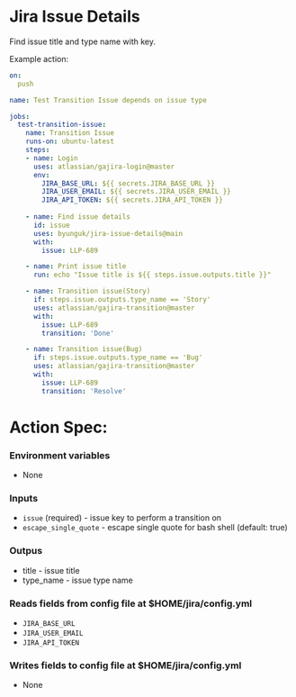 # Jira Issue Details

Find issue title and type name with key. 

Example action:
```yaml
on:
  push

name: Test Transition Issue depends on issue type

jobs:
  test-transition-issue:
    name: Transition Issue
    runs-on: ubuntu-latest
    steps:
    - name: Login
      uses: atlassian/gajira-login@master
      env:
        JIRA_BASE_URL: ${{ secrets.JIRA_BASE_URL }}
        JIRA_USER_EMAIL: ${{ secrets.JIRA_USER_EMAIL }}
        JIRA_API_TOKEN: ${{ secrets.JIRA_API_TOKEN }}
        
    - name: Find issue details
      id: issue
      uses: byunguk/jira-issue-details@main
      with:
        issue: LLP-689

    - name: Print issue title
      run: echo "Issue title is ${{ steps.issue.outputs.title }}"

    - name: Transition issue(Story)
      if: steps.issue.outputs.type_name == 'Story'
      uses: atlassian/gajira-transition@master
      with:
        issue: LLP-689
        transition: 'Done'

    - name: Transition issue(Bug)
      if: steps.issue.outputs.type_name == 'Bug'
      uses: atlassian/gajira-transition@master
      with:
        issue: LLP-689
        transition: 'Resolve'
```

# Action Spec:
### Environment variables
* None

### Inputs
* `issue` (required) - issue key to perform a transition on
* `escape_single_quote` - escape single quote for bash shell (default: true)

### Outpus
* title - issue title
* type_name - issue type name

### Reads fields from config file at $HOME/jira/config.yml
- `JIRA_BASE_URL`
- `JIRA_USER_EMAIL`
- `JIRA_API_TOKEN`

### Writes fields to config file at $HOME/jira/config.yml
- None